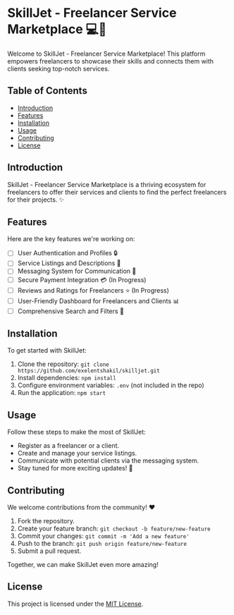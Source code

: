 # SkillJet - Freelancer Service Marketplace :computer::money_with_wings:

Welcome to SkillJet - Freelancer Service Marketplace! This platform empowers freelancers to showcase their skills and connects them with clients seeking top-notch services.

## Table of Contents

- [Introduction](#introduction)
- [Features](#features)
- [Installation](#installation)
- [Usage](#usage)
- [Contributing](#contributing)
- [License](#license)

## Introduction

SkillJet - Freelancer Service Marketplace is a thriving ecosystem for freelancers to offer their services and clients to find the perfect freelancers for their projects. :sparkles:

## Features

Here are the key features we're working on:

- [ ] User Authentication and Profiles :lock:
- [ ] Service Listings and Descriptions :page_facing_up:
- [ ] Messaging System for Communication :speech_balloon:
- [ ] Secure Payment Integration :credit_card: (In Progress)
- [ ] Reviews and Ratings for Freelancers :star: (In Progress)
- [ ] User-Friendly Dashboard for Freelancers and Clients :bar_chart:
- [ ] Comprehensive Search and Filters :mag_right:

## Installation

To get started with SkillJet:

1. Clone the repository: `git clone https://github.com/exelentshakil/skilljet.git`
2. Install dependencies: `npm install`
3. Configure environment variables: `.env` (not included in the repo)
4. Run the application: `npm start`

## Usage

Follow these steps to make the most of SkillJet:

- Register as a freelancer or a client.
- Create and manage your service listings.
- Communicate with potential clients via the messaging system.
- Stay tuned for more exciting updates! :rocket:

## Contributing

We welcome contributions from the community! :heart:

1. Fork the repository.
2. Create your feature branch: `git checkout -b feature/new-feature`
3. Commit your changes: `git commit -m 'Add a new feature'`
4. Push to the branch: `git push origin feature/new-feature`
5. Submit a pull request.

Together, we can make SkillJet even more amazing!

## License

This project is licensed under the [MIT License](LICENSE).
